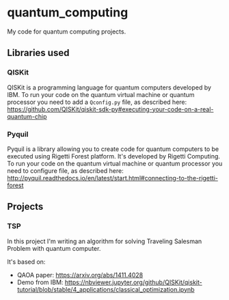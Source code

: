 # quantum_computing
My code for quantum computing projects.

## Libraries used

### QISKit

QISKit is a programming language for quantum computers developed by IBM.
To run your code on the quantum virtual machine or quantum processor you need to add a `Qconfig.py` file, as described here:
https://github.com/QISKit/qiskit-sdk-py#executing-your-code-on-a-real-quantum-chip

### Pyquil

Pyquil is a library allowing you to create code for quantum computers to be executed using Rigetti Forest platform. It's developed by Rigetti Computing.
To run your code on the quantum virtual machine or quantum processor you need to configure file, as described here:
http://pyquil.readthedocs.io/en/latest/start.html#connecting-to-the-rigetti-forest

## Projects

### TSP

In this project I'm writing an algorithm for solving Traveling Salesman Problem with quantum computer.

It's based on: 

- QAOA paper: https://arxiv.org/abs/1411.4028
- Demo from IBM: https://nbviewer.jupyter.org/github/QISKit/qiskit-tutorial/blob/stable/4_applications/classical_optimization.ipynb

